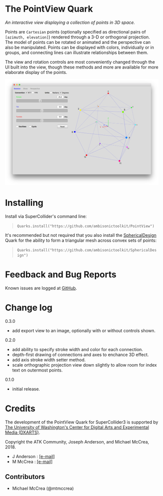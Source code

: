 The PointView Quark
===================
_An interactive view displaying a collection of points in 3D space._

Points are `Cartesian` points (optionally specified as directional pairs of
`[azimuth, elevation]`) rendered through a 3-D or orthogonal projection. The
model of points can be rotated or animated and the perspective can also be
manipulated. Points can be displayed with colors, individually or in groups, and
connecting lines can illustrate relationships between them.

The view and rotation controls are most conveniently changed through the UI
built into the view, though these methods and more are available for more
elaborate display of the points.

![PointView Interface](HelpSource/img/PointView_interface.png)

Installing
==========

Install via SuperCollider's command line:

>`Quarks.install("https://github.com/ambisonictoolkit/PointView")`

It's recommended but not required that you also install the
[SphericalDesign]("https://github.com/ambisonictoolkit/SphericalDesign")
Quark for the ability to form a triangular mesh across convex sets of points:

>`Quarks.install("https://github.com/ambisonictoolkit/SphericalDesign")`


Feedback and Bug Reports
========================

Known issues are logged at
[GitHub](https://github.com/ambisonictoolkit/PointView/issues).


Change log
==========

0.3.0
- add export view to an image, optionally with or without controls shown.

0.2.0
- add ability to specify stroke width and color for each connection.
- depth-first drawing of connections and axes to enchance 3D effect.
- add axis stroke width setter method.
- scale orthographic projection view down slightly to allow room for index text on outermost points.

0.1.0
- initial release.

Credits
=======

The development of the PointView Quark for SuperCollider3 is supported
by
[The University of Washington's Center for Digital Arts and Experimental Media (DXARTS)](https://dxarts.washington.edu/).
&nbsp;

Copyright the ATK Community, Joseph Anderson, and Michael McCrea, 2018.

* J Anderson : [[e-mail]](mailto:joanders[at]uw.edu)
* M McCrea : [[e-mail]](mailto:mtm5[at]uw.edu)


Contributors
------------

*  Michael McCrea (@mtmccrea)
